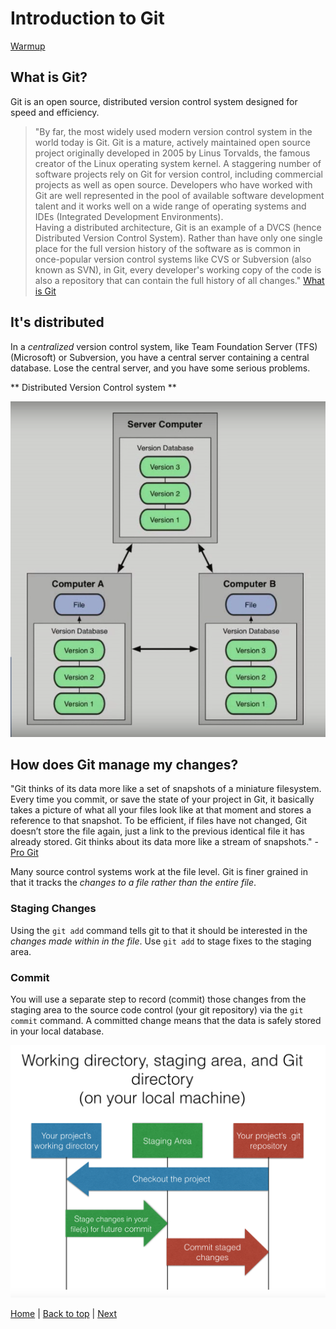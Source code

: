 # Introduction to Git

[Warmup](/intro/warmup)


## What is Git?

Git is an open source, distributed version control system designed for speed and efficiency.

> "By far, the most widely used modern version control system in the world today is Git. Git is a mature, actively maintained open source project originally developed in 2005 by Linus Torvalds, the famous creator of the Linux operating system kernel. A staggering number of software projects rely on Git for version control, including commercial projects as well as open source. Developers who have worked with Git are well represented in the pool of available software development talent and it works well on a wide range of operating systems and IDEs (Integrated Development Environments).  
Having a distributed architecture, Git is an example of a DVCS (hence Distributed Version Control System). Rather than have only one single place for the full version history of the software as is common in once-popular version control systems like CVS or Subversion (also known as SVN), in Git, every developer's working copy of the code is also a repository that can contain the full history of all changes." [What is Git](https://www.atlassian.com/git/tutorials/what-is-git)

## It's distributed

In a _centralized_ version control system, like Team Foundation Server (TFS) (Microsoft) or Subversion, you have a central server containing a central database.  Lose the central server, and you have some serious problems.


** Distributed Version Control system **

![distributed](/static/assets/img/distributed-vcs.png)


## How does Git manage my changes?

"Git thinks of its data more like a set of snapshots of a miniature filesystem. Every time you commit, or save the state of your project in Git, it basically takes a picture of what all your files look like at that moment and stores a reference to that snapshot. To be efficient, if files have not changed, Git doesn’t store the file again, just a link to the previous identical file it has already stored. Git thinks about its data more like a stream of snapshots." - [Pro Git](https://git-scm.com/book/en/v2/Getting-Started-Git-Basics)

Many source control systems work at the file level.  Git is finer grained in that it tracks the _changes to a file rather than the entire file_.

### Staging Changes

Using the `git add` command tells git to that it should be interested in the  _changes made within in the file_.  Use `git add` to stage fixes to the staging area.  

### Commit

You will use a separate step to record (commit) those changes from the staging area to the source code control (your git repository) via the `git commit` command.  A committed change means that the data is safely stored in your local database.

![Git stage diagram](/static/assets/img/git-stage-diagram.png)



[Home](/)  |  [Back to top](/intro/)  |  [Next](/intro/1)

